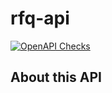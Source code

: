 # rfq-api

[![OpenAPI Checks](https://github.com/KrennKristof/rfq-api/actions/workflows/actions.yml/badge.svg?branch=main)](https://github.com/KrennKristof/rfq-api/actions/workflows/actions.yml)

## About this API